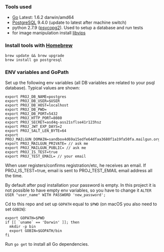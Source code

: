 ### Tools used

 - [Go](https://golang.org/doc/install) Latest: 1.6.2 darwin/amd64
 - [PostgreSQL](https://www.postgresql.org/download/) 9.4.0 (update to latest after machine switch)
 - python 2.7.9 ([psycopg2](http://initd.org/psycopg/)). Used to setup a database and run tests
 - for image manipulation install [libvips](http://www.vips.ecs.soton.ac.uk/index.php?title=Build_on_OS_X)
 
### Install tools with [Homebrew](http://brew.sh)

    brew update && brew upgrade
    brew install go postgresql
 
### ENV variables and GoPath

Set up the following env variables (all DB variables are related to your psql database). Typical values are shown:

    export PROJ_DB_NAME=postgres
    export PROJ_DB_USER=$USER
    export PROJ_DB_HOST=localhost
    export PROJ_DB_PWD=
    export PROJ_DB_PORT=5432
    export PROJ_HTTP_PORT=8080
    export PROJ_SECRET=asd4q-ass21sflse41r123hsz
    export PROJ_JWT_EXP_DAYS=2
    export PROJ_SALT_LEN_BYTE=64
    export PROJ_MAILGUN_DOMAIN=sandbox4d69a15edfe64dfaa3680f1a19fa50fa.mailgun.org
    export PROJ_MAILGUN_PRIVATE= // ask me
    export PROJ_MAILGUN_PUBLIC= // ask me
    export PROJ_IS_TEST=true
    export PROJ_TEST_EMAIL= // your email
    
When user registers/confirms registration/etc, he receives an email. If PROJ_IS_TEST=true, email is
sent to PROJ_TEST_EMAIL email address all the time.
    
By default after psql installation your password is empty. In this project it is not possible to have
empty env variables, so you have to change it `ALTER USER "user_name" WITH PASSWORD 'new_password';`
    
Cd to this repo and set up `GOPATH` equal to `$PWD` (on macOS you also need to set `GOBIN`):

    export GOPATH=$PWD
    if [[ `uname` == 'Darwin' ]]; then
      mkdir -p bin 
      export GOBIN=$GOPATH/bin
    fi

Run `go get` to install all Go dependencies.
